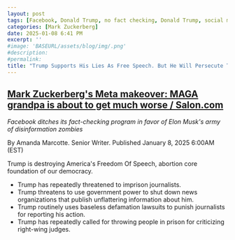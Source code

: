 ```yaml
---
layout: post
tags: [Facebook, Donald Trump, no fact checking, Donald Trump, social media, capitulation, politics]
categories: [Mark Zuckerberg]
date: 2025-01-08 6:41 PM
excerpt: ''
#image: 'BASEURL/assets/blog/img/.png'
#description:
#permalink:
title: "Trump Supports His Lies As Free Speech. But He Will Persecute Those Who Fact Check Him!"
---
```



## [Mark Zuckerberg's Meta makeover: MAGA grandpa is about to get much worse / Salon.com](https://www.salon.com/2025/01/08/mark-zuckerbergs-meta-makeover-maga-grandpa-is-about-to-get-much-worse/)

*Facebook ditches its fact-checking program in favor of Elon Musk's army of disinformation zombies*

By Amanda Marcotte. Senior Writer. Published January 8, 2025 6:00AM (EST) 

Trump is destroying America's Freedom Of Speech, abortion core foundation of our democracy. 

- Trump has repeatedly threatened to imprison journalists.
- Trump threatens to use government power to shut down news organizations that publish unflattering information about him.
- Trump routinely uses baseless defamation lawsuits to punish journalists for reporting his action.
- Trump has repeatedly called for throwing people in prison for criticizing right-wing judges.
